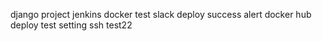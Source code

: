 django project jenkins docker test
slack deploy success alert
docker hub deploy test setting
ssh test22
